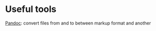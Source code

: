 # Useful tools

[Pandoc](https://pandoc.org/index.html):  convert files from and to between markup format and another 




